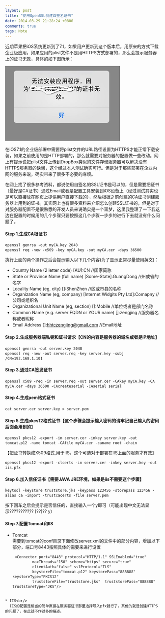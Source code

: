 ```yaml
---
layout: post
title: "使用OpenSSL创建自签名证书"
date: 2014-03-29 21:28:24 +0800
comments: true
tags: Note
---
```


近期苹果把iOS系统更新到了7.1，如果用户更新到这个版本后，用原来的方式下载企业级应用，如果应用的plist文件不是用HTTPS方式部署的，那么会提示服务器上的证书无效，具体的如下图所示：

![ios-https-error.png](/images/ssl-https/ios-https-error.png)

在iOS7.1的企业级部署中需要将plist文件的URL路径设置为HTTPS才能正常下载安装，如果之前使用的是HTTP部署的，那么就需要对服务器的配置做一些改动。网上有提示说把plist文件上传到DropBox类似的文件存储服务器可以解决没有HTTPS服务器的缺憾，这个经过本人测试确实可行。但是对于那些部署在企业内网的服务来说，确实带来了很多不必要的麻烦。

在网上找了很多参考资料，都说使用自签名的SSL证书是可以的，但是需要把证书（最好是CA证书）通过Email或者是配置工具安装到iOS设备上（经过测试其实也是可以直接放在网页上提供用户直接下载的），然后根据之前创建的CA证书创建服务器上用到的证书。其实网上也有很多资料来介绍怎么创建SSL证书的，但是对于对服务器配置不是很熟悉的开发人员来说确实是一个噩梦，这里我整理了一下我这边在配置的时候用的几个步骤只要按照这几个步骤一步步的进行下去就没有什么问题了。

#### Step 1.生成CA根证书

```
openssl genrsa -out myCA.key 2048
openssl req -new -x509 -key myCA.key -out myCA.cer -days 36500
```

执行上面的两个操作之后会提示输入以下几个内容(为了显示正常尽量使用英文)：

* Country Name (2 letter code) [AU]:CN //国家简称
* State or Province Name (full name) [Some-State]:GuangDong //州或省的名字
* Locality Name (eg, city) []:ShenZhen //区或市县的名称
* Organization Name (eg, company) [Internet Widgits Pty Ltd]:Comapny //公司或组织名
* Organizational Unit Name (eg, section) []:Mobile //单位或者是部门名称
* Common Name (e.g. server FQDN or YOUR name) []:zengjing //服务器名称或者昵称
* Email Address []:hhtczengjing@gmail.com  //Email地址

#### Step 2.生成服务器端私钥和证书请求【CN的内容是服务器的域名或者是IP地址】

```
openssl genrsa -out server.key 2048
openssl req -new -out server.req -key server.key -subj /CN=192.168.1.101
```

#### Step 3.通过CA签发证书

```
openssl x509 -req -in server.req -out server.cer -CAkey myCA.key -CA myCA.cer -days 36500 -CAcreateserial -CAserial serial
```

#### Step 4.生成pem格式证书

```
cat server.cer server.key > server.pem
```

#### Step 5.生成pkcs12格式证书【这个步骤会提示输入密码的请牢记自己输入的密码后面会用到的】

```
openssl pkcs12 -export -in server.cer -inkey server.key -out tomcat.p12 -name tomcat -CAfile myCA.cer -caname root -chain
```

【把证书转换成X509格式,用于IIS，这个可选对于部署在IIS上面的服务才有效】

```
openssl pkcs12 -export -clcerts -in server.cer -inkey server.key -out iis.pfx
```

#### Step 6.加入信任证书【需要JAVA JRE环境，如果是iis不需要这个步骤】

```
keytool -keystore truststore.jks -keypass 123456 -storepass 123456 -alias ca -import -trustcacerts -file server.pem
```

按下回车之后会提示是否信任的，直接输入一个y即可（可能出现中文无法显示?????????֤?? [??]??  y）

#### Step 7.配置Tomcat和IIS

* Tomcat<br/>
  需要到tomcat的conf目录下面修改server.xml的文件中的部分内容，增加以下部分，端口号8443按照具体的需要来进行设置
  
  ```
   <Connector port="8443" protocol="HTTP/1.1" SSLEnabled="true"
           maxThreads="150" scheme="https" secure="true"
           clientAuth="false" sslProtocol="TLS" 
           keystoreFile="tomcat.p12" keystorePass="888888" keystoreType="PKCS12"
           truststoreFile="truststore.jks"  truststorePass="888888" truststoreType="JKS"/>
```
           
* IIS<br/>
  IIS的配置是相当的简单直接在服务器证书那里选择导入pfx就行了，其他的就是创建HTTPS的问题了，在此就不作过多的描述。